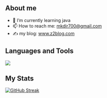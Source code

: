 
## About me

- 🌱 I’m currently learning java
- 📫 How to reach me: mkdir700@gmail.com
- :writing_hand: my blog: <a href="https://www.z2blog.com/" target="blank">www.z2blog.com</a>

## Languages and Tools
<img align="center" src="https://skillicons.dev/icons?i=python,vim,docker,linux,mysql,mongo,redis,flask,fastapi&theme=light" />

## My Stats
[![GitHub Streak](http://github-readme-streak-stats.herokuapp.com?user=mkdir700&hide_border=true&date_format=%5BY.%5Dn.j&locale=zh)](https://git.io/streak-stats)
